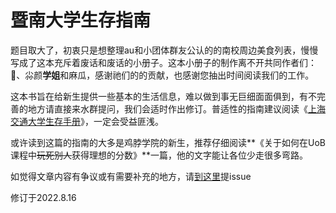 # 暨南大学生存指南

题目取大了，初衷只是想整理au和小团体群友公认的的南校周边美食列表，慢慢写成了这本充斥着废话和废话的小册子。这本小册子的制作离不开共同作者们：🐉、尛颜**学姐**和麻瓜，感谢祂们的的贡献，也感谢您抽出时间阅读我们的工作。

这本书旨在给新生提供一些基本的生活信息，难以做到事无巨细面面俱到，有不完善的地方请直接来水群提问，我们会适时作出修订。普适性的指南建议阅读《[上海交通大学生存手册](https://survivesjtu.gitbook.io/survivesjtumanual/)》，一定会受益匪浅。

或许读到这篇的指南的大多是鸡脖学院的新生，推荐仔细阅读**《关于如何在UoB课程中~~玩死别人~~获得理想的分数》**一篇，他的文字能让各位少走很多弯路。

如觉得文章内容有争议或有需要补充的地方，请[到这里](https://github.com/deviantplayer/jnu-survival-manual/issues)提issue

修订于2022.8.16

